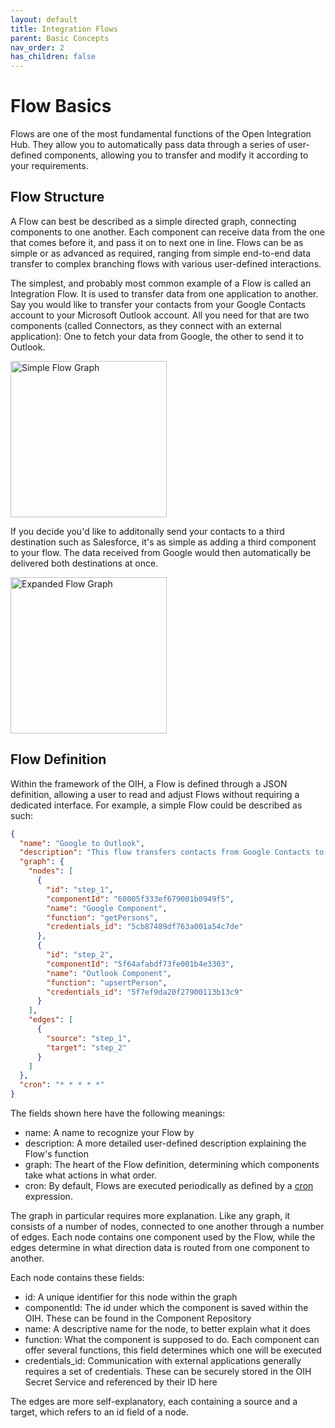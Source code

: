 ```yaml
---
layout: default
title: Integration Flows
parent: Basic Concepts
nav_order: 2
has_children: false
---
```


# Flow Basics

Flows are one of the most fundamental functions of the Open Integration Hub. They allow you to automatically pass data through a series of user-defined components, allowing you to transfer and modify it according to your requirements.

## Flow Structure

A Flow can best be described as a simple directed graph, connecting components to one another. Each component can receive data from the one that comes before it, and pass it on to next one in line. Flows can be as simple or as advanced as required, ranging from simple end-to-end data transfer to complex branching flows with various user-defined interactions.

The simplest, and probably most common example of a Flow is called an Integration Flow. It is used to transfer data from one application to another. Say you would like to transfer your contacts from your Google Contacts account to your Microsoft Outlook account. All you need for that are two components (called Connectors, as they connect with an external application): One to fetch your data from Google, the other to send it to Outlook.

<p align="left">
  <img src="https://raw.githubusercontent.com/openintegrationhub/openintegrationhub.github.io/master/assets/images//FlowExample1.png" alt="Simple Flow Graph" width="250"/>
</p>

If you decide you'd like to additonally send your contacts to a third destination such as Salesforce, it's as simple as adding a third component to your flow. The data received from Google would then automatically be delivered both destinations at once.

<p align="left">
  <img src="https://raw.githubusercontent.com/openintegrationhub/openintegrationhub.github.io/master/assets/images//FlowExample2.png" alt="Expanded Flow Graph" width="250"/>
</p>

## Flow Definition

Within the framework of the OIH, a Flow is defined through a JSON definition, allowing a user to read and adjust Flows without requiring a dedicated interface. For example, a simple Flow could be described as such:

```json
{
  "name": "Google to Outlook",
  "description": "This flow transfers contacts from Google Contacts to Microsoft Outlook.",
  "graph": {
    "nodes": [
      {
        "id": "step_1",
        "componentId": "60005f333ef679001b0949f5",
        "name": "Google Component",
        "function": "getPersons",
        "credentials_id": "5cb87489df763a001a54c7de"
      },
      {
        "id": "step_2",
        "componentId": "5f64afabdf73fe001b4e3303",
        "name": "Outlook Component",
        "function": "upsertPerson",
        "credentials_id": "5f7ef9da20f27900113b13c9"
      }
    ],
    "edges": [
      {
        "source": "step_1",
        "target": "step_2"
      }
    ]
  },
  "cron": "* * * * *"
}
```

The fields shown here have the following meanings:

- name: A name to recognize your Flow by
- description: A more detailed user-defined description explaining the Flow's function
- graph: The heart of the Flow definition, determining which components take what actions in what order.
- cron: By default, Flows are executed periodically as defined by a [cron](https://en.wikipedia.org/wiki/Cron) expression.

The graph in particular requires more explanation. Like any graph, it consists of a number of nodes, connected to one another through a number of edges. Each node contains one component used by the Flow, while the edges determine in what direction data is routed from one component to another.

Each node contains these fields:

- id: A unique identifier for this node within the graph
- componentId: The id under which the component is saved within the OIH. These can be found in the Component Repository
- name: A descriptive name for the node, to better explain what it does
- function: What the component is supposed to do. Each component can offer several functions, this field determines which one will be executed
- credentials_id: Communication with external applications generally requires a set of credentials. These can be securely stored in the OIH Secret Service and referenced by their ID here

The edges are more self-explanatory, each containing a source and a target, which refers to an id field of a node.
